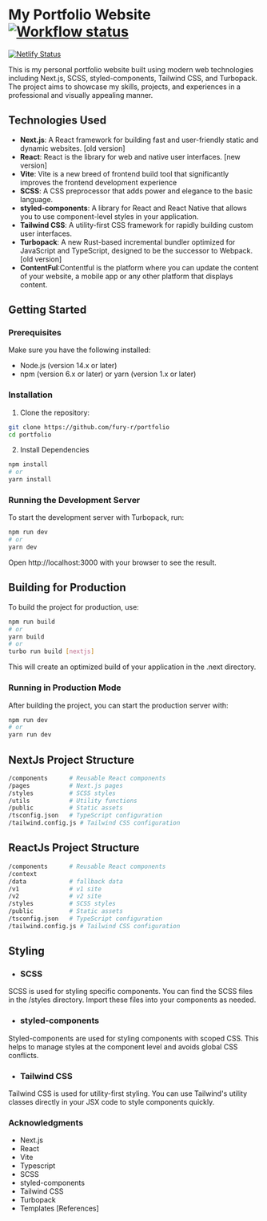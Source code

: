 # My Portfolio Website [![Workflow status](https://github.com/fury-dev/erp/actions/workflows/actions.yaml/badge.svg?branch=master)](https://github.com/fury/portfolio/actions/workflows/actions.yaml)
 [![Netlify Status](https://api.netlify.com/api/v1/badges/33f75cea-ec4f-49de-9550-74241efc9766/deploy-status)](https://app.netlify.com/sites/rajeevdesssai/deploys) 



This is my personal portfolio website built using modern web technologies including Next.js, SCSS, styled-components, Tailwind CSS, and Turbopack. The project aims to showcase my skills, projects, and experiences in a professional and visually appealing manner.

## Technologies Used

- **Next.js**: A React framework for building fast and user-friendly static and dynamic websites. [old version]
- **React**: React is the library for web and native user interfaces. [new version]
- **Vite**: Vite is a new breed of frontend build tool that significantly improves the frontend development experience
- **SCSS**: A CSS preprocessor that adds power and elegance to the basic language.
- **styled-components**: A library for React and React Native that allows you to use component-level styles in your application.
- **Tailwind CSS**: A utility-first CSS framework for rapidly building custom user interfaces.
- **Turbopack**: A new Rust-based incremental bundler optimized for JavaScript and TypeScript, designed to be the successor to Webpack. [old version]
- **ContentFul**:Contentful is the platform where you can update the content of your website, a mobile app or any other platform that displays content.

## Getting Started

### Prerequisites

Make sure you have the following installed:

- Node.js (version 14.x or later)
- npm (version 6.x or later) or yarn (version 1.x or later)

### Installation

1. Clone the repository:

```bash
git clone https://github.com/fury-r/portfolio
cd portfolio
```
2. Install Dependencies
```bash
npm install
# or
yarn install


```


### Running the Development Server
To start the development server with Turbopack, run:

```bash
npm run dev
# or
yarn dev
```

Open http://localhost:3000 with your browser to see the result.

## Building for Production

To build the project for production, use:

```bash
npm run build
# or
yarn build
# or
turbo run build [nextjs]
```

This will create an optimized build of your application in the .next directory.

### Running in Production Mode
After building the project, you can start the production server with:

```bash
npm run dev
# or
yarn run dev
```


## NextJs Project Structure

```bash
/components      # Reusable React components
/pages           # Next.js pages
/styles          # SCSS styles
/utils           # Utility functions
/public          # Static assets
/tsconfig.json   # TypeScript configuration
/tailwind.config.js # Tailwind CSS configuration

```

## ReactJs Project Structure

```bash
/components      # Reusable React components
/context     
/data            # fallback data
/v1              # v1 site
/v2              # v2 site
/styles          # SCSS styles
/public          # Static assets
/tsconfig.json   # TypeScript configuration
/tailwind.config.js # Tailwind CSS configuration

```


## Styling

- ### SCSS
SCSS is used for styling specific components. You can find the SCSS files in the /styles directory. Import these files into your components as needed.

- ### styled-components
Styled-components are used for styling components with scoped CSS. This helps to manage styles at the component level and avoids global CSS conflicts.

- ### Tailwind CSS
Tailwind CSS is used for utility-first styling. You can use Tailwind's utility classes directly in your JSX code to style components quickly.


### Acknowledgments
- Next.js
- React 
- Vite
- Typescript
- SCSS
- styled-components
- Tailwind CSS
- Turbopack
- Templates [References]

